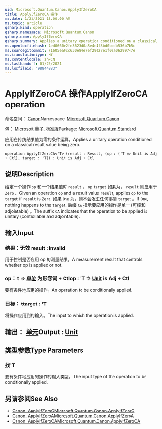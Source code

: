 ```yaml
---
uid: Microsoft.Quantum.Canon.ApplyIfZeroCA
title: ApplyIfZeroCA 操作
ms.date: 1/23/2021 12:00:00 AM
ms.topic: article
qsharp.kind: operation
qsharp.namespace: Microsoft.Quantum.Canon
qsharp.name: ApplyIfZeroCA
qsharp.summary: Applies a unitary operation conditioned on a classical result value being zero.
ms.openlocfilehash: 4ed0660e2fe3623d0a8e4e4f3bd0bddb536b7b5c
ms.sourcegitcommit: 71605ea9cc630e84e7ef29027e1f0ea06299747e
ms.translationtype: MT
ms.contentlocale: zh-CN
ms.lasthandoff: 01/26/2021
ms.locfileid: "98844883"
---
```

# <a name="applyifzeroca-operation"></a><span data-ttu-id="00827-102">ApplyIfZeroCA 操作</span><span class="sxs-lookup"><span data-stu-id="00827-102">ApplyIfZeroCA operation</span></span>

<span data-ttu-id="00827-103">命名空间： [Canon](xref:Microsoft.Quantum.Canon)</span><span class="sxs-lookup"><span data-stu-id="00827-103">Namespace: [Microsoft.Quantum.Canon](xref:Microsoft.Quantum.Canon)</span></span>

<span data-ttu-id="00827-104">包： [Microsoft 量子. 标准版](https://nuget.org/packages/Microsoft.Quantum.Standard)</span><span class="sxs-lookup"><span data-stu-id="00827-104">Package: [Microsoft.Quantum.Standard](https://nuget.org/packages/Microsoft.Quantum.Standard)</span></span>


<span data-ttu-id="00827-105">应用在传统结果值为零的条件运算。</span><span class="sxs-lookup"><span data-stu-id="00827-105">Applies a unitary operation conditioned on a classical result value being zero.</span></span>

```qsharp
operation ApplyIfZeroCA<'T> (result : Result, (op : ('T => Unit is Adj + Ctl), target : 'T)) : Unit is Adj + Ctl
```


## <a name="description"></a><span data-ttu-id="00827-106">说明</span><span class="sxs-lookup"><span data-stu-id="00827-106">Description</span></span>

<span data-ttu-id="00827-107">给定一个操作 `op` 和一个结果值时 `result` ， `op` `target` 如果为， `result` 则应用于 `Zero` 。</span><span class="sxs-lookup"><span data-stu-id="00827-107">Given an operation `op` and a result value `result`, applies `op` to the `target` if `result` is `Zero`.</span></span> <span data-ttu-id="00827-108">如果 `One` 为，则不会发生任何事情 `target` 。</span><span class="sxs-lookup"><span data-stu-id="00827-108">If `One`, nothing happens to the `target`.</span></span>
<span data-ttu-id="00827-109">后缀 `CA` 指示要应用的操作是单一 (可控和 adjointable) 。</span><span class="sxs-lookup"><span data-stu-id="00827-109">The suffix `CA` indicates that the operation to be applied is unitary (controllable and adjointable).</span></span>

## <a name="input"></a><span data-ttu-id="00827-110">输入</span><span class="sxs-lookup"><span data-stu-id="00827-110">Input</span></span>

### <a name="result--__invalidresult__"></a><span data-ttu-id="00827-111">结果：__无效 <Result>__</span><span class="sxs-lookup"><span data-stu-id="00827-111">result : __invalid<Result>__</span></span>

<span data-ttu-id="00827-112">用于控制是否应用 op 的测量结果。</span><span class="sxs-lookup"><span data-stu-id="00827-112">A measurement result that controls whether op is applied or not.</span></span>


### <a name="op--t--unit--is-adj--ctl"></a><span data-ttu-id="00827-113">op： t => [单位](xref:microsoft.quantum.lang-ref.unit)  为形容词 + Ctl</span><span class="sxs-lookup"><span data-stu-id="00827-113">op : 'T => [Unit](xref:microsoft.quantum.lang-ref.unit)  is Adj + Ctl</span></span>

<span data-ttu-id="00827-114">要有条件地应用的操作。</span><span class="sxs-lookup"><span data-stu-id="00827-114">An operation to be conditionally applied.</span></span>


### <a name="target--t"></a><span data-ttu-id="00827-115">目标： t</span><span class="sxs-lookup"><span data-stu-id="00827-115">target : 'T</span></span>

<span data-ttu-id="00827-116">将操作应用到的输入。</span><span class="sxs-lookup"><span data-stu-id="00827-116">The input to which the operation is applied.</span></span>



## <a name="output--unit"></a><span data-ttu-id="00827-117">输出： [单元](xref:microsoft.quantum.lang-ref.unit)</span><span class="sxs-lookup"><span data-stu-id="00827-117">Output : [Unit](xref:microsoft.quantum.lang-ref.unit)</span></span>



## <a name="type-parameters"></a><span data-ttu-id="00827-118">类型参数</span><span class="sxs-lookup"><span data-stu-id="00827-118">Type Parameters</span></span>

### <a name="t"></a><span data-ttu-id="00827-119">找</span><span class="sxs-lookup"><span data-stu-id="00827-119">'T</span></span>

<span data-ttu-id="00827-120">要有条件地应用的操作的输入类型。</span><span class="sxs-lookup"><span data-stu-id="00827-120">The input type of the operation to be conditionally applied.</span></span>

## <a name="see-also"></a><span data-ttu-id="00827-121">另请参阅</span><span class="sxs-lookup"><span data-stu-id="00827-121">See Also</span></span>

- [<span data-ttu-id="00827-122">Canon. ApplyIfZeroC</span><span class="sxs-lookup"><span data-stu-id="00827-122">Microsoft.Quantum.Canon.ApplyIfZeroC</span></span>](xref:Microsoft.Quantum.Canon.ApplyIfZeroC)
- [<span data-ttu-id="00827-123">Canon. ApplyIfZeroA</span><span class="sxs-lookup"><span data-stu-id="00827-123">Microsoft.Quantum.Canon.ApplyIfZeroA</span></span>](xref:Microsoft.Quantum.Canon.ApplyIfZeroA)
- [<span data-ttu-id="00827-124">Canon. ApplyIfZeroCA</span><span class="sxs-lookup"><span data-stu-id="00827-124">Microsoft.Quantum.Canon.ApplyIfZeroCA</span></span>](xref:Microsoft.Quantum.Canon.ApplyIfZeroCA)